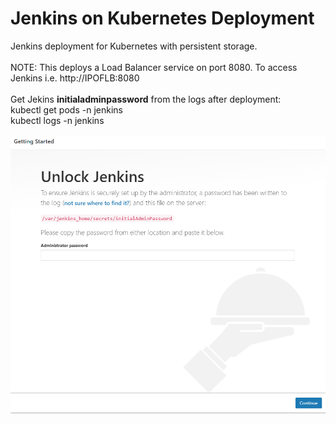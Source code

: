 # Jenkins on Kubernetes Deployment
Jenkins deployment for Kubernetes with persistent storage.
  <br>
  <br>
 NOTE: This deploys a Load Balancer service on port 8080. To access Jenkins i.e. http://IPOFLB:8080
 <br>
 <br>
Get Jekins <b>initialadminpassword</b> from the logs after deployment:
<br>
kubectl get pods -n jenkins
<br>
kubectl logs <pod-name> -n jenkins
<br>
<br>
<img src="https://github.com/Buchatech/Jenkins/blob/main/initial-sign-in-Jenkins.png" alt="initial-sign-in-Jenkins"/>

